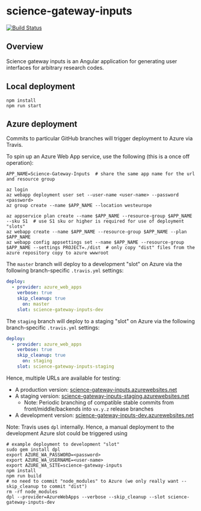 # science-gateway-inputs

[![Build Status](https://travis-ci.org/alan-turing-institute/science-gateway-inputs.svg?branch=master)](https://travis-ci.org/alan-turing-institute/science-gateway-inputs)

## Overview

Science gateway inputs is an Angular application for generating user interfaces for arbitrary research codes.

## Local deployment

```shell
npm install
npm run start
```

## Azure deployment

Commits to particular GitHub branches will trigger deployment to Azure via Travis.

To spin up an Azure Web App service, use the following (this is a once off operation):

```shell
APP_NAME=Science-Gateway-Inputs  # share the same app name for the url and resource group

az login
az webapp deployment user set --user-name <user-name> --password <password>
az group create --name $APP_NAME --location westeurope

az appservice plan create --name $APP_NAME --resource-group $APP_NAME --sku S1  # use S1 sku or higher is required for use of deployment "slots"
az webapp create --name $APP_NAME --resource-group $APP_NAME --plan $APP_NAME
az webapp config appsettings set --name $APP_NAME --resource-group $APP_NAME --settings PROJECT=./dist  # only copy "dist" files from the azure repository copy to azure wwwroot
```
The `master` branch will deploy to a development "slot" on Azure via the following branch-specific `.travis.yml` settings:

```yaml
deploy:
  - provider: azure_web_apps
    verbose: true
    skip_cleanup: true
 	  on: master
    slot: science-gateway-inputs-dev
```

The `staging` branch will deploy to a staging "slot" on Azure via the following branch-specific `.travis.yml` settings:

```yaml
deploy:
  - provider: azure_web_apps
    verbose: true
    skip_cleanup: true
 	  on: staging
    slot: science-gateway-inputs-staging
```

Hence, multiple URLs are available for testing:

* A production version: [science-gateway-inputs.azurewebsites.net](science-gateway-inputs.azurewebsites.net)
* A staging version: [science-gateway-inputs-staging.azurewebsites.net](science-gateway-inputs-staging.azurewebsites.net)
  * Note: Periodic branching of compatible stable commits from front/middle/backends into `vx.y.z` release branches
* A development version: [science-gateway-inputs-dev.azurewebsites.net](science-gateway-inputs-dev.azurewebsites.net)

Note: Travis uses `dpl` internally. Hence, a manual deployment to the development Azure slot could be triggered using

```shell
# example deployment to development "slot"
sudo gem install dpl
export AZURE_WA_PASSWORD=<password>
export AZURE_WA_USERNAME=<user-name>
export AZURE_WA_SITE=science-gateway-inputs
npm install
npm run build
# no need to commit "node_modules" to Azure (we only really want --skip_cleanup to commit "dist")
rm -rf node_modules  
dpl --provider=AzureWebApps --verbose --skip_cleanup --slot science-gateway-inputs-dev
```
